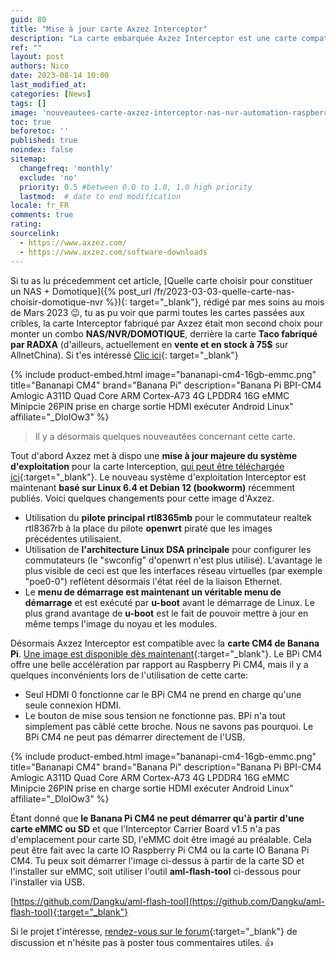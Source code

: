 ```yaml
---
guid: 80
title: "Mise à jour carte Axzez Interceptor"
description: "La carte embarquée Axzez Interceptor est une carte compatible Raspberry PI CM4 et maintenant Banana PI CM4, idéal pour créer un NAS, NVR et DOMOTIQUE en même temps. Quelques nouveautées concernant ce petit bijoux"
ref: ""
layout: post
authors: Nico
date: 2023-08-14 10:00
last_modified_at: 
categories: [News]
tags: []
image: 'nouveautees-carte-axzez-interceptor-nas-nvr-automation-raspberry-banana-pi.png'
toc: true
beforetoc: ''
published: true
noindex: false
sitemap:
  changefreq: 'monthly'
  exclude: 'no'
  priority: 0.5 #between 0.0 to 1.0, 1.0 high priority
  lastmod:  # date to end modification
locale: fr_FR
comments: true
rating:
sourcelink:
  - https://www.axzez.com/
  - https://www.axzez.com/software-downloads
---
```


Si tu as lu précedemment cet article, [Quelle carte choisir pour constituer un NAS + Domotique]({% post_url /fr/2023-03-03-quelle-carte-nas-choisir-domotique-nvr %}){: target="_blank"}, rédigé par mes soins au mois de Mars 2023 😉, tu as pu voir que parmi toutes les cartes passées aux cribles, la carte Interceptor fabriqué par Axzez était mon second choix pour monter un combo **NAS/NVR/DOMOTIQUE**, derrière la carte **Taco fabriqué par RADXA** (d'ailleurs, actuellement en **vente et en stock à 75$** sur AllnetChina). Si t'es intéressé [Clic ici](https://shop.allnetchina.cn/products/taco?variant=39519152210022&utm_source=swym-Watchlist&utm_medium=email&utm_term=backinstock&utm_campaign=backinstock&smid=712886a5-59b4-4655-9554-d7bab2c8fe77&variant=39519152210022&empi=6675179208806&epi=39519152210022){: target="_blank"}

{% include product-embed.html image="bananapi-cm4-16gb-emmc.png" title="Bananapi CM4" brand="Banana Pi" description="Banana Pi BPI-CM4 Amlogic A311D Quad Core ARM Cortex-A73 4G LPDDR4 16G eMMC Minipcie 26PIN prise en charge sortie HDMI exécuter Android Linux" affiliate="_DloIOw3" %}

> Il y a désormais quelques nouveautées concernant cette carte.

Tout d'abord Axzez met à dispo une **mise à jour majeure du système d'exploitation** pour la carte Interception, [qui peut être téléchargée ici](https://www.axzez.com/software-downloads){:target="_blank"}. Le nouveau système d'exploitation Interceptor est maintenant **basé sur Linux 6.4 et Debian 12 (bookworm)** récemment publiés. Voici quelques changements pour cette image d'Axzez.

- Utilisation du **pilote principal rtl8365mb** pour le commutateur realtek rtl8367rb à la place du pilote **openwrt** piraté que les images précédentes utilisaient.
- Utilisation de **l'architecture Linux DSA principale** pour configurer les commutateurs (le "swconfig" d'openwrt n'est plus utilisé).
L'avantage le plus visible de ceci est que les interfaces réseau virtuelles (par exemple "poe0-0") reflètent désormais l'état réel de la liaison Ethernet.
- Le **menu de démarrage est maintenant un véritable menu de démarrage** et est exécuté par **u-boot** avant le démarrage de Linux.
Le plus grand avantage de **u-boot** est le fait de pouvoir mettre à jour en même temps l'image du noyau et les modules.
 

Désormais Axzez Interceptor est compatible avec la **carte CM4 de Banana Pi**. [Une image est disponible dès maintenant](https://www.axzez.com/software-downloads){:target="_blank"}.
Le BPi CM4 offre une belle accélération par rapport au Raspberry Pi CM4, mais il y a quelques inconvénients lors de l'utilisation de cette carte:

- Seul HDMI 0 fonctionne car le BPi CM4 ne prend en charge qu'une seule connexion HDMI.
- Le bouton de mise sous tension ne fonctionne pas. BPi n'a tout simplement pas câblé cette broche. Nous ne savons pas pourquoi.
Le BPi CM4 ne peut pas démarrer directement de l'USB.
 
{% include product-embed.html image="bananapi-cm4-16gb-emmc.png" title="Bananapi CM4" brand="Banana Pi" description="Banana Pi BPI-CM4 Amlogic A311D Quad Core ARM Cortex-A73 4G LPDDR4 16G eMMC Minipcie 26PIN prise en charge sortie HDMI exécuter Android Linux" affiliate="_DloIOw3" %}

Étant donné que **le Banana Pi CM4 ne peut démarrer qu'à partir d'une carte eMMC ou SD** et que l'Interceptor Carrier Board v1.5 n'a pas d'emplacement pour carte SD, l'eMMC doit être imagé au préalable. Cela peut être fait avec la carte IO Raspberry Pi CM4 ou la carte IO Banana Pi CM4. Tu peux soit démarrer l'image ci-dessus à partir de la carte SD et l'installer sur eMMC, soit utiliser l'outil **aml-flash-tool** ci-dessous pour l'installer via USB.
 
[https://github.com/Dangku/aml-flash-tool](https://github.com/Dangku/aml-flash-tool){:target="_blank"}

 
Si le projet t'intéresse, [rendez-vous sur le forum](https://www.axzez.com/forum){:target="_blank"} de discussion et n'hésite pas à poster tous commentaires utiles. 👍

